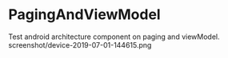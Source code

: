 # PagingAndViewModel
Test android architecture component on paging and viewModel.
screenshot/device-2019-07-01-144615.png
